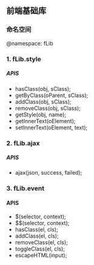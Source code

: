 ## 前端基础库

### 命名空间

@namespace: fLib

### 1. fLib.style

##### APIS

* hasClass(obj, sClass);
* getByClass(oParent, sClass);
* addClass(obj, sClass);
* removeClass(obj, sClass);
* getStyle(obj, name);
* getInnerText(oElement);
* setInnerText(oElement, text);

### 2. fLib.ajax

##### APIS

* ajax(json, success, failed);

### 3. fLib.event

#### APIS

* $(selector, context);
* $$(selector, context);
* hasClass(el, cls);
* addClass(el, cls);
* removeClass(el, cls);
* toggleClass(el, cls);
* escapeHTML(input);
